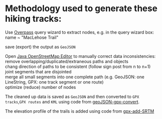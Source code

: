 # Methodology used to generate these hiking tracks:<br>
Use [Overpass](https://www.overpass-turbo.eu) query wizard to extract nodes, e.g. in the query wizard box: name ~ "MacLehose Trail" 

save (export) the output as `GeoJSON`

Open [Java OpenStreetMap Editor](https://josm.openstreetmap.de/) to manually correct data inconsistencies:
<br>remove overlapping/duplicated/extraneous paths and objects
<br>chang direction of paths to be consistent (follow sign post from n to n+1)
<br>joint segments that are disjointed
<br>merge all small segments into one complete path (e.g. GeoJSON: one LineString, GPX: one track segment or one route)
<br>optimize (reduce) number of nodes

The cleaned up data is saved as `GeoJSON` and then converted to `GPX tracks`,`GPX routes` and `KML` using code from [geoJSON-gpx-convert](https://github.com/nicholas-fong/geoJSON-gpx-convert). 

The elevation profile of the trails is added using code from [gpx-add-SRTM](https://github.com/nicholas-fong/gpx-add-SRTM)
